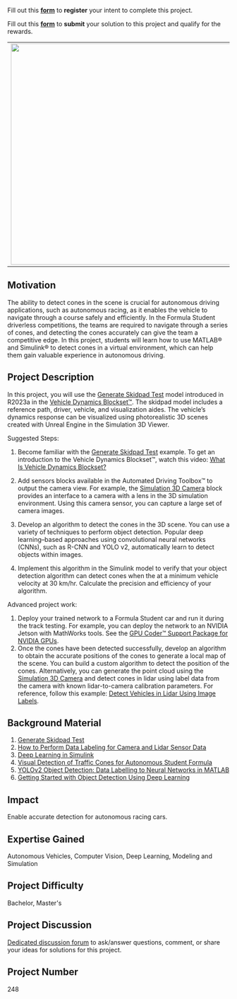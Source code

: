 Fill out this <strong>[form](https://www.mathworks.com/academia/student-challenge/mathworks-excellence-in-innovation-signup.html?tfa_1=Cone%20Detection%20for%20Formula%20Student%20Driverless%20Competition&tfa_2=248)</strong> to **register** your intent to complete this project.

Fill out this <strong>[form](https://www.mathworks.com/academia/student-challenge/mathworks-excellence-in-innovation-submission-form.html?tfa_1=Cone%20Detection%20for%20Formula%20Student%20Driverless%20Competition&tfa_2=248)</strong> to **submit** your solution to this project and qualify for the rewards.

<table>
<td><img src="https://gist.githubusercontent.com/robertogl/e0115dc303472a9cfd52bbbc8edb7665/raw/coneDetection.png"  width=500 /></td>
<td><p><h1>Cone Detection for Formula Student Driverless Competition</h1></p>
<p>Develop a cone detection algorithm for Formula Student Driverless competition. </p>
</table>

## Motivation

The ability to detect cones in the scene is crucial for autonomous driving applications, such as autonomous racing, as it enables the vehicle to navigate through a course safely and efficiently. In the Formula Student driverless competitions, the teams are required to navigate through a series of cones, and detecting the cones accurately can give the team a competitive edge. In this project, students will learn how to use MATLAB® and Simulink® to detect cones in a virtual environment, which can help them gain valuable experience in autonomous driving. 

## Project Description

In this project, you will use the [Generate Skidpad Test](https://www.mathworks.com/help/vdynblks/ug/generate-skidpad-test-course.html) model introduced in R2023a in the [Vehicle Dynamics Blockset™](https://www.mathworks.com/products/vehicle-dynamics.html). The skidpad model includes a reference path, driver, vehicle, and visualization aides. The vehicle’s dynamics response can be visualized using photorealistic 3D scenes created with Unreal Engine in the Simulation 3D Viewer. 

Suggested Steps:
1.	Become familiar with the [Generate Skidpad Test](https://www.mathworks.com/help/vdynblks/ug/generate-skidpad-test-course.html)  example. To get an introduction to the Vehicle Dynamics Blockset™, watch this video: [What Is Vehicle Dynamics Blockset?](https://www.mathworks.com/videos/what-is-vehicle-dynamics-blockset-1585052447664.html)
2.	Add sensors blocks available in the Automated Driving Toolbox™ to output the camera view. For example, the [Simulation 3D Camera](https://www.mathworks.com/help/driving/ref/simulation3dcamera.html) block provides an interface to a camera with a lens in the 3D simulation environment. Using this camera sensor, you can capture a large set of camera images.  

3.	Develop an algorithm to detect the cones in the 3D scene. You can use a variety of techniques to perform object detection. Popular deep learning–based approaches using convolutional neural networks (CNNs), such as R-CNN and YOLO v2, automatically learn to detect objects within images.
4.	Implement this algorithm in the Simulink model to verify that your object detection algorithm can detect cones when the at a minimum vehicle velocity at 30 km/hr. Calculate the precision and efficiency of your algorithm.

Advanced project work:
1.	Deploy your trained network to a Formula Student car and run it during the track testing. For example, you can deploy the network to an NVIDIA Jetson with MathWorks tools. See the [GPU Coder™ Support Package for NVIDIA GPUs](https://www.mathworks.com/matlabcentral/fileexchange/68644-matlab-coder-support-package-for-nvidia-jetson-and-nvidia-drive-platforms?s_tid=srchtitle).
2.	Once the cones have been detected successfully, develop an algorithm to obtain the accurate positions of the cones to generate a local map of the scene. You can build a custom algorithm to detect the position of the cones. Alternatively, you can generate the point cloud using the [Simulation 3D Camera](https://www.mathworks.com/help/driving/ref/simulation3dcamera.html)  and detect cones in lidar using label data from the camera with known lidar-to-camera calibration parameters. For reference, follow this example: [Detect Vehicles in Lidar Using Image Labels](https://www.mathworks.com/help/lidar/ug/detect-vehicles-in-lidar-using-image-labels.html). 


## Background Material

1.	[Generate Skidpad Test](https://www.mathworks.com/help/vdynblks/ug/generate-skidpad-test-course.html)
2.	[How to Perform Data Labeling for Camera and Lidar Sensor Data](https://www.mathworks.com/videos/ground-truth-labeler-app-1529300803691.html)
3.	[Deep Learning in Simulink]( https://www.mathworks.com/videos/deep-learning-in-simulink-1599214701480.html)
4.	[Visual Detection of Traffic Cones for Autonomous Student Formula](https://dspace.cvut.cz/bitstream/handle/10467/101636/F3-BP-2022-Sip-Roman-main.pdf)
5.	[YOLOv2 Object Detection: Data Labelling to Neural Networks in MATLAB](https://blogs.mathworks.com/student-lounge/2020/07/07/yolov2-object-detection-data-labelling-to-neural-networks-in-matlab/)
6.	[Getting Started with Object Detection Using Deep Learning](https://www.mathworks.com/help/vision/ug/getting-started-with-object-detection-using-deep-learning.html)


## Impact

Enable accurate detection for autonomous racing cars.

## Expertise Gained 

Autonomous Vehicles, Computer Vision, Deep Learning, Modeling and Simulation

## Project Difficulty

Bachelor, Master's

## Project Discussion

[Dedicated discussion forum](https://github.com/mathworks/MathWorks-Excellence-in-Innovation/discussions/86) to ask/answer questions, comment, or share your ideas for solutions for this project.

## Project Number

248
